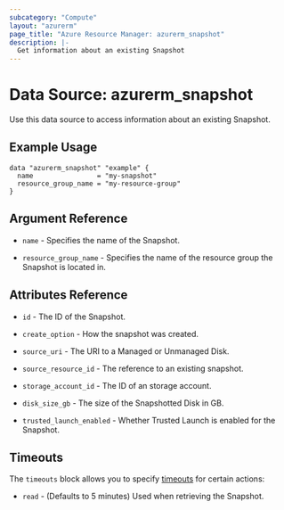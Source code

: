 ```yaml
---
subcategory: "Compute"
layout: "azurerm"
page_title: "Azure Resource Manager: azurerm_snapshot"
description: |-
  Get information about an existing Snapshot
---
```


# Data Source: azurerm_snapshot

Use this data source to access information about an existing Snapshot.

## Example Usage

```hcl
data "azurerm_snapshot" "example" {
  name                = "my-snapshot"
  resource_group_name = "my-resource-group"
}
```

## Argument Reference

* `name` - Specifies the name of the Snapshot.

* `resource_group_name` - Specifies the name of the resource group the Snapshot is located in.

## Attributes Reference

* `id` - The ID of the Snapshot.

* `create_option` - How the snapshot was created.

* `source_uri` - The URI to a Managed or Unmanaged Disk.

* `source_resource_id` - The reference to an existing snapshot.

* `storage_account_id` - The ID of an storage account.

* `disk_size_gb` - The size of the Snapshotted Disk in GB.

* `trusted_launch_enabled` - Whether Trusted Launch is enabled for the Snapshot.

## Timeouts

The `timeouts` block allows you to specify [timeouts](https://www.terraform.io/language/resources/syntax#operation-timeouts) for certain actions:

* `read` - (Defaults to 5 minutes) Used when retrieving the Snapshot.
